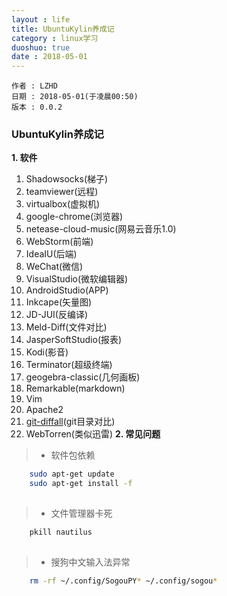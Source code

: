 ```yaml
---
layout : life
title: UbuntuKylin养成记
category : linux学习
duoshuo: true
date : 2018-05-01
---
```


	作者 : LZHD
	日期 : 2018-05-01(于凌晨00:50)
	版本 : 0.0.2

<!-- more -->

### UbuntuKylin养成记

**1. 软件**

1. Shadowsocks(梯子)
2. teamviewer(远程)
3. virtualbox(虚拟机)
4. google-chrome(浏览器)
5. netease-cloud-music(网易云音乐1.0)
6. WebStorm(前端)
7. IdeaIU(后端)
8. WeChat(微信)
9. VisualStudio(微软编辑器)
10. AndroidStudio(APP)
11. Inkcape(矢量图)
12. JD-JUI(反编译)
13. Meld-Diff(文件对比)
14. JasperSoftStudio(报表)
15. Kodi(影音)
16. Terminator(超级终端)
17. geogebra-classic(几何画板)
18. Remarkable(markdown)
19. Vim
20. Apache2
21. [git-diffall](https://github.com/thenigan/git-diffall)(git目录对比)
22. WebTorren(类似迅雷)
**2. 常见问题**

>* 软件包依赖

```sh
    sudo apt-get update
    sudo apt-get install -f
   
```
>* 文件管理器卡死

```sh
    pkill nautilus
    
```
>* 搜狗中文输入法异常

```sh
    rm -rf ~/.config/SogouPY* ~/.config/sogou*

```